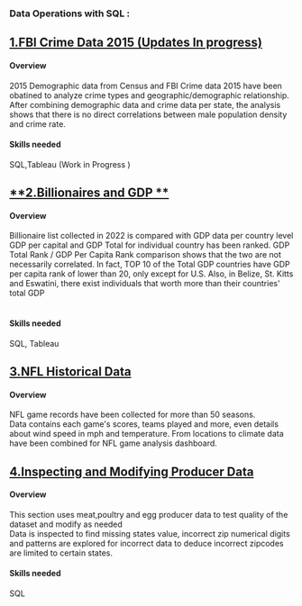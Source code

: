 ﻿### **Data Operations with SQL :**

## [**1.FBI Crime Data 2015 (Updates In progress)**](https://github.com/suhsunghee/suhsunghee.github.io/tree/main/Data%20with%20SQL/1.FBI%20Crime%20data%202015)

#### **Overview**
<p> 2015 Demographic data from Census and FBI Crime data 2015 have been obatined to analyze crime types and geographic/demographic relationship.
After combining demographic data and crime data per state, the analysis shows that there is no direct correlations between male population density and crime rate.
<br></p>

#### **Skills needed** 
SQL,Tableau (Work in Progress )

## [**2.Billionaires and GDP **](https://github.com/suhsunghee/suhsunghee.github.io/tree/main/Data%20with%20SQL/2.Billionaires%20and%20GDP)

#### **Overview**
<p>Billionaire list collected in 2022 is compared with GDP data per country level
GDP per capital and GDP Total for individual country has been ranked. 
GDP Total Rank / GDP Per Capita Rank comparison shows that the two are not necessarily correlated.
In fact, TOP 10 of the Total GDP countries have GDP per capita rank of lower than 20, only except for U.S.
Also, in Belize, St. Kitts and Eswatini, there exist individuals that worth more than their countries' total GDP
<br>
 <br></p>

#### **Skills needed** 
SQL, Tableau

## [**3.NFL Historical Data**](https://github.com/suhsunghee/suhsunghee.github.io/tree/main/Data%20with%20SQL/3.NFL%20Games)

#### **Overview**
<p>NFL game records have been collected for more than 50 seasons.<br>
Data contains each game's scores, teams played and more, even details about wind speed in mph and temperature.
From locations to climate data have been combined for NFL game analysis dashboard. 
<br></p>



## [**4.Inspecting and Modifying Producer Data**](https://github.com/suhsunghee/suhsunghee.github.io/tree/main/Data%20with%20SQL/4.Produce-Modifying%20and%20inspecting%20data)

#### **Overview**
<p>This section uses meat,poultry and egg producer data to test quality of the dataset and modify as needed<br>
Data is inspected to find missing states value, incorrect zip numerical digits and patterns are explored for 
incorrect data to deduce incorrect zipcodes are limited to certain states.  <br></p>

#### **Skills needed** 
SQL